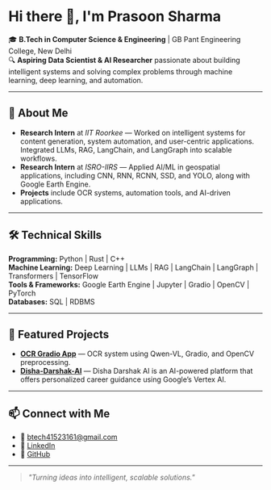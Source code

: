 # Hi there 👋, I'm Prasoon Sharma

🎓 **B.Tech in Computer Science & Engineering** | GB Pant Engineering College, New Delhi  
🔍 **Aspiring Data Scientist & AI Researcher** passionate about building intelligent systems and solving complex problems through machine learning, deep learning, and automation.

---

## 🚀 About Me
- **Research Intern** at *IIT Roorkee* — Worked on intelligent systems for content generation, system automation, and user-centric applications. Integrated LLMs, RAG, LangChain, and LangGraph into scalable workflows.
- **Research Intern** at *ISRO-IIRS* — Applied AI/ML in geospatial applications, including CNN, RNN, RCNN, SSD, and YOLO, along with Google Earth Engine.
- **Projects** include OCR systems, automation tools, and AI-driven applications.

---

## 🛠 Technical Skills
**Programming:** Python \| Rust \| C++  
**Machine Learning:** Deep Learning \| LLMs \| RAG \| LangChain \| LangGraph \| Transformers \| TensorFlow  
**Tools & Frameworks:** Google Earth Engine \| Jupyter \| Gradio \| OpenCV \| PyTorch  
**Databases:** SQL \| RDBMS  

---

## 📌 Featured Projects
- **[OCR Gradio App](https://github.com/Prof-chaos-5/OCR-APP)** — OCR system using Qwen-VL, Gradio, and OpenCV preprocessing.
- **[Disha-Darshak-AI](https://github.com/thehimanshubansal/Disha-Darshak-AI)** — Disha Darshak AI is an AI-powered platform that offers personalized career guidance using Google’s Vertex AI.

---

## 📫 Connect with Me
- 📧 [btech41523161@gmail.com](mailto:btech41523161@gmail.com)  
- 💼 [LinkedIn](https://www.linkedin.com/in/prasoon-sharma-a7a035290/)  
- 🐙 [GitHub](https://github.com/Prof-chaos-5)

---

> *"Turning ideas into intelligent, scalable solutions."*

